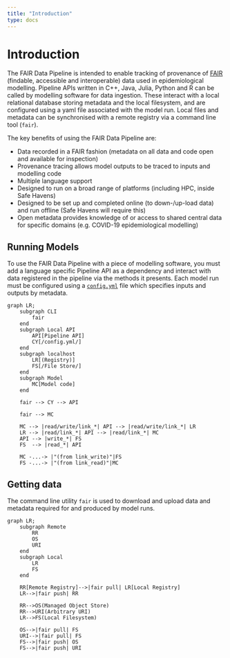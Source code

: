 ```yaml
---
title: "Introduction"
type: docs
---
```


# Introduction

The FAIR Data Pipeline is intended to enable tracking of provenance of [FAIR](https://doi.org/10.1038/sdata.2016.18) (findable, accessible and interoperable) data used in epidemiological modelling. Pipeline APIs written in C++, Java, Julia, Python and R can be called by modelling software for data ingestion. These interact with a local relational database storing metadata and the local filesystem, and are configured using a yaml file associated with the model run. Local files and metadata can be synchronised with a remote registry via a command line tool (`fair`).

The key benefits of using the FAIR Data Pipeline are:

- Data recorded in a FAIR fashion (metadata on all data and code open and available for inspection)
- Provenance tracing allows model outputs to be traced to inputs and modelling code
- Multiple language support
- Designed to run on a broad range of platforms (including HPC, inside Safe Havens)
- Designed to be set up and completed online (to down-/up-load data) and run offline (Safe Havens will require this)
- Open metadata provides knowledge of or access to shared central data for specific domains (e.g. COVID-19 epidemiological modelling)

## Running Models

To use the FAIR Data Pipeline with a piece of modelling software, you must add a language specific Pipeline API as a dependency and interact with data registered in the pipeline via the methods it presents. Each model run must be configured using a [`config.yml`](docs/interface/_index.md) file which specifies inputs and outputs by metadata.

```mermaid
graph LR;
    subgraph CLI
        fair
    end
    subgraph Local API
        API[Pipeline API]
        CY[/config.yml/]
    end
    subgraph localhost
        LR[(Registry)]
        FS[/File Store/]
    end
    subgraph Model
        MC[Model code]
    end
 
    fair --> CY --> API

    fair --> MC

    MC --> |read/write/link_*| API --> |read/write/link_*| LR
    LR --> |read/link_*| API --> |read/link_*| MC
    API --> |write_*| FS
    FS  --> |read_*| API

    MC -...-> |"(from link_write)"|FS
    FS -...-> |"(from link_read)"|MC
```

## Getting data

The command line utility `fair` is used to download and upload data and metadata required for and produced by model runs.

```mermaid
graph LR;
    subgraph Remote
        RR
        OS
        URI
    end
    subgraph Local
        LR
        FS
    end

    RR[Remote Registry]-->|fair pull| LR[Local Registry]
    LR-->|fair push| RR

    RR-->OS(Managed Object Store)
    RR-->URI(Arbitrary URI)
    LR-->FS(Local Filesystem)

    OS-->|fair pull| FS
    URI-->|fair pull| FS
    FS-->|fair push| OS
    FS-->|fair push| URI
```
